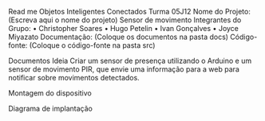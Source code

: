 Read me
Objetos Inteligentes Conectados
Turma 05J12
Nome do Projeto: (Escreva aqui o nome do projeto)
Sensor de movimento
Integrantes do Grupo:
•	Christopher Soares
•	Hugo Petelin
•	Ivan Gonçalves
•	Joyce Miyazato
Documentação: (Coloque os documentos na pasta docs)
Código-fonte: (Coloque o código-fonte na pasta src)

Documentos
Ideia
Criar um sensor de presença utilizando o Arduino e um sensor de movimento PIR, que envie uma informação para a web para notificar sobre movimentos detectados. 

Montagem do dispositivo
 
 
Diagrama de implantação






	



